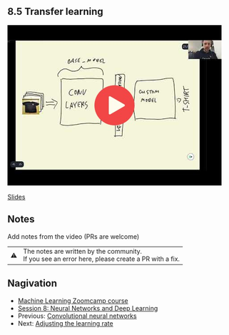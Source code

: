
## 8.5 Transfer learning

<a href="https://www.youtube.com/watch?v=BHdc6rtay28"><img src="images/thumbnail-8-05.jpg"></a>
 

[Slides](https://www.slideshare.net/AlexeyGrigorev/ml-zoomcamp-8-neural-networks-and-deep-learning-250592320)


## Notes

Add notes from the video (PRs are welcome)


<table>
   <tr>
      <td>⚠️</td>
      <td>
         The notes are written by the community. <br>
         If you see an error here, please create a PR with a fix.
      </td>
   </tr>
</table>


## Nagivation

* [Machine Learning Zoomcamp course](../)
* [Session 8: Neural Networks and Deep Learning](./)
* Previous: [Convolutional neural networks](04-conv-neural-nets.md)
* Next: [Adjusting the learning rate](06-learning-rate.md)